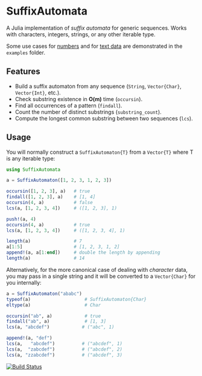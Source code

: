 # SuffixAutomata
A Julia implementation of *suffix automata* for generic sequences. Works with characters, integers, strings, or any other iterable type.

Some use cases for [numbers](https://github.com/myersm0/SuffixAutomata.jl/blob/main/examples/numbers.jl) and for [text data](https://github.com/myersm0/SuffixAutomata.jl/blob/main/examples/shakespeare.jl) are demonstrated in the `examples` folder.

## Features
- Build a suffix automaton from any sequence (`String`, `Vector{Char}`, `Vector{Int}`, etc.).
- Check substring existence in **O(m)** time (`occursin`).
- Find all occurrences of a pattern (`findall`).
- Count the number of distinct substrings (`substring_count`).
- Compute the longest common substring between two sequences (`lcs`).

## Usage
You will normally construct a `SuffixAutomaton{T}` from a `Vector{T}` where T is any iterable type:
```julia
using SuffixAutomata

a = SuffixAutomaton([1, 2, 3, 1, 2, 3])

occursin([1, 2, 3], a)   # true
findall([1, 2, 3], a)    # [1, 4]
occursin(4, a)           # false
lcs(a, [1, 2, 3, 4])     # ([1, 2, 3], 1)

push!(a, 4)
occursin(4, a)           # true
lcs(a, [1, 2, 3, 4])     # ([1, 2, 3, 4], 1)

length(a)                # 7
a[1:5]                   # [1, 2, 3, 1, 2]
append!(a, a[1:end])     # double the length by appending
length(a)                # 14
```

Alternatively, for the more canonical case of dealing with _character_ data, you may pass in a single string and it will be converted to a `Vector{Char}` for you internally:
```julia
a = SuffixAutomaton("ababc")
typeof(a)                    # SuffixAutomaton{Char}
eltype(a)                    # Char

occursin("ab", a)            # true
findall("ab", a)             # [1, 3]
lcs(a, "abcdef")            # ("abc", 1)

append!(a, "def")
lcs(a,   "abcdef")          # ("abcdef", 1)
lcs(a,  "zabcdef")          # ("abcdef", 2)
lcs(a, "zzabcdef")          # ("abcdef", 3)
```

[![Build Status](https://github.com/myersm0/SuffixAutomata.jl/actions/workflows/CI.yml/badge.svg?branch=main)](https://github.com/myersm0/SuffixAutomata.jl/actions/workflows/CI.yml?query=branch%3Amain)

